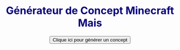 <!DOCTYPE html>
<html lang="fr">
<head>
    <meta charset="UTF-8">
    <meta name="viewport" content="width=device-width, initial-scale=1.0">
    <title>Générateur de Minecraft Mais</title>
    <link rel="stylesheet" href="style.css">
</head>
<body>
    <script src="js.js"></script>
    <center>
        <h1 style="color:#06007b;font-weight:700;">Générateur de Concept Minecraft Mais</h1>
        <button onclick="genererConcept()">Clique ici pour générer un concept</button>
        <div id="concept"></div>
        <div id="command"></div>
        <div id="copybtn"></div>
    </center>
</body>
</html>
